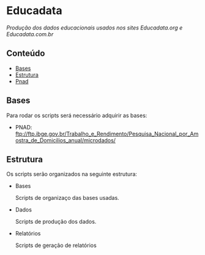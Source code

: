 Educadata
========

_Produção dos dados educacionais usados nos sites Educadata.org e Educadata.com.br_

## Conteúdo

- [Bases](#bases)
- [Estrutura](#estrutura)
- [Pnad](#pnad)

## Bases

Para rodar os scripts será necessário adquirir as bases:

- PNAD: ftp://ftp.ibge.gov.br/Trabalho_e_Rendimento/Pesquisa_Nacional_por_Amostra_de_Domicilios_anual/microdados/

## Estrutura

  Os scripts serão organizados na seguinte estrutura:

- Bases

  Scripts de organizaço das bases usadas.

- Dados

  Scripts de produção dos dados.

- Relatórios

  Scripts de geração de relatórios

